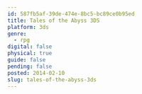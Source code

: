 ```yaml
---
id: 587fb5af-39de-474e-8bc5-bc89ce0b95ed
title: Tales of the Abyss 3DS
platform: 3ds
genre:
  - rpg
digital: false
physical: true
guide: false
pending: false
posted: 2014-02-10
slug: tales-of-the-abyss-3ds
---
```

